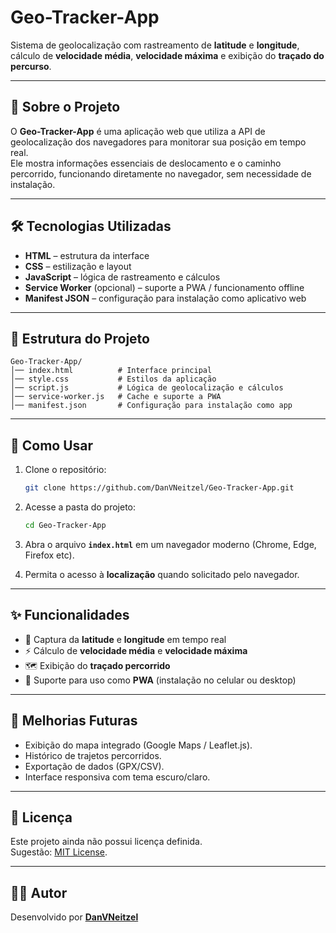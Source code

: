 # Geo-Tracker-App

Sistema de geolocalização com rastreamento de **latitude** e **longitude**, cálculo de **velocidade média**, **velocidade máxima** e exibição do **traçado do percurso**.

---

## 📌 Sobre o Projeto
O **Geo-Tracker-App** é uma aplicação web que utiliza a API de geolocalização dos navegadores para monitorar sua posição em tempo real.  
Ele mostra informações essenciais de deslocamento e o caminho percorrido, funcionando diretamente no navegador, sem necessidade de instalação.

---

## 🛠️ Tecnologias Utilizadas
- **HTML** – estrutura da interface  
- **CSS** – estilização e layout  
- **JavaScript** – lógica de rastreamento e cálculos  
- **Service Worker** (opcional) – suporte a PWA / funcionamento offline  
- **Manifest JSON** – configuração para instalação como aplicativo web  

---

## 📂 Estrutura do Projeto

```
Geo-Tracker-App/
│── index.html          # Interface principal
│── style.css           # Estilos da aplicação
│── script.js           # Lógica de geolocalização e cálculos
│── service-worker.js   # Cache e suporte a PWA
│── manifest.json       # Configuração para instalação como app
```

---

## 🚀 Como Usar

1. Clone o repositório:
   ```bash
   git clone https://github.com/DanVNeitzel/Geo-Tracker-App.git
   ```

2. Acesse a pasta do projeto:
   ```bash
   cd Geo-Tracker-App
   ```

3. Abra o arquivo **`index.html`** em um navegador moderno (Chrome, Edge, Firefox etc).

4. Permita o acesso à **localização** quando solicitado pelo navegador.

---

## ✨ Funcionalidades
- 📍 Captura da **latitude** e **longitude** em tempo real  
- ⚡ Cálculo de **velocidade média** e **velocidade máxima**  
- 🗺️ Exibição do **traçado percorrido**  
- 📲 Suporte para uso como **PWA** (instalação no celular ou desktop)  

---

## 🔮 Melhorias Futuras
- Exibição do mapa integrado (Google Maps / Leaflet.js).  
- Histórico de trajetos percorridos.  
- Exportação de dados (GPX/CSV).  
- Interface responsiva com tema escuro/claro.  

---

## 📜 Licença
Este projeto ainda não possui licença definida.  
Sugestão: [MIT License](https://opensource.org/licenses/MIT).

---

## 👨‍💻 Autor
Desenvolvido por **[DanVNeitzel](https://github.com/DanVNeitzel)**  
